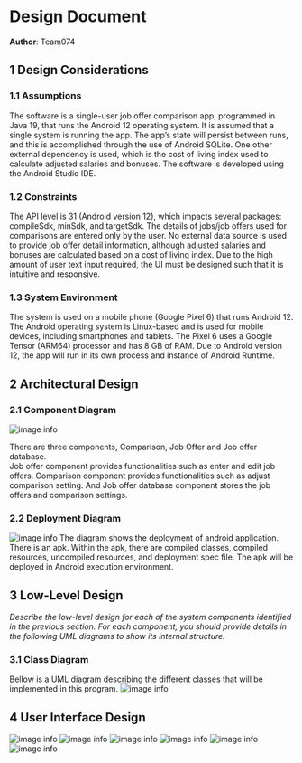 # Design Document

**Author**: Team074

## 1 Design Considerations

### 1.1 Assumptions

The software is a single-user job offer comparison app, programmed in Java 19, that runs the Android 12 operating system. It is assumed that a single system is running the app. The app’s state will persist between runs, and this is accomplished through the use of Android SQLite. One other external dependency is used, which is the cost of living index used to calculate adjusted salaries and bonuses. The software is developed using the Android Studio IDE.


### 1.2 Constraints

The API level is 31 (Android version 12), which impacts several packages: compileSdk, minSdk, and targetSdk. The details of jobs/job offers used for comparisons are entered only by the user. No external data source is used to provide job offer detail information, although adjusted salaries and bonuses are calculated based on a cost of living index. Due to the high amount of user text input required, the UI must be designed such that it is intuitive and responsive.


### 1.3 System Environment

The system is used on a mobile phone (Google Pixel 6) that runs Android 12. The Android operating system is Linux-based and is used for mobile devices, including smartphones and tablets. The Pixel 6 uses a Google Tensor (ARM64) processor and has 8 GB of RAM. Due to Android version 12, the app will run in its own process and instance of Android Runtime.

## 2 Architectural Design


### 2.1 Component Diagram

![image info](./image/ComponentDiagram.png)


There are three components, Comparison, Job Offer and Job offer database.<br>
Job offer component provides functionalities such as enter and edit job offers. Comparison component provides functionalities such as adjust comparison setting. And Job offer database component stores the job offers and comparison settings.                                                                               
### 2.2 Deployment Diagram

![image info](./image/deployment_0305.png)
The diagram shows the deployment of android application. There is an apk. Within the apk, there are compiled classes, compiled resources, uncompiled resources, and deployment spec file. The apk will be deployed in Android execution environment. 

## 3 Low-Level Design

*Describe the low-level design for each of the system components identified in the previous section. For each component, you should provide details in the following UML diagrams to show its internal structure.*

### 3.1 Class Diagram

Bellow is a UML diagram describing the different classes that will be implemented in this program.
![image info](./image/class_diagram_0305.png)

## 4 User Interface Design
![image info](./image/UI_MainMenu.png)
![image info](./image/UI_CurrJob.png)
![image info](./image/UI_JobOffer.png)
![image info](./image/UI_ComparisonSettings.png)
![image info](./image/UI_Compare.png)
![image info](./image/UI_JobCompare.png)
